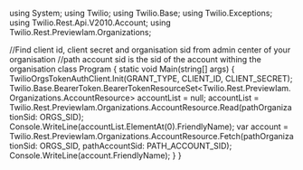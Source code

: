 using System;
using Twilio;
using Twilio.Base;
using Twilio.Exceptions;
using Twilio.Rest.Api.V2010.Account;
using Twilio.Rest.PreviewIam.Organizations;

//Find client id, client secret and organisation sid from admin center of your organisation
//path account sid is the sid of the account withing the organisation
class Program
{
    static void Main(string[] args)
    {
        TwilioOrgsTokenAuthClient.Init(GRANT_TYPE, CLIENT_ID, CLIENT_SECRET);
        Twilio.Base.BearerToken.BearerTokenResourceSet<Twilio.Rest.PreviewIam.Organizations.AccountResource> accountList = null;
        accountList = Twilio.Rest.PreviewIam.Organizations.AccountResource.Read(pathOrganizationSid: ORGS_SID);
        Console.WriteLine(accountList.ElementAt(0).FriendlyName);
        var account = Twilio.Rest.PreviewIam.Organizations.AccountResource.Fetch(pathOrganizationSid: ORGS_SID, pathAccountSid: PATH_ACCOUNT_SID);
        Console.WriteLine(account.FriendlyName);
    }
}
